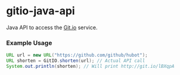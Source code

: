 # gitio-java-api

Java API to access the [Git.io](http://git.io) service.

### Example Usage

```java
URL url = new URL("https://github.com/github/hubot");
URL shorten = GitIO.shorten(url); // Actual API call
System.out.println(shorten); // Will print http://git.io/lBXqpA
```
